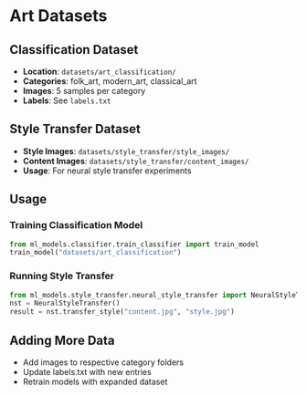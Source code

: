 # Art Datasets

## Classification Dataset
- **Location**: `datasets/art_classification/`
- **Categories**: folk_art, modern_art, classical_art
- **Images**: 5 samples per category
- **Labels**: See `labels.txt`

## Style Transfer Dataset  
- **Style Images**: `datasets/style_transfer/style_images/`
- **Content Images**: `datasets/style_transfer/content_images/`
- **Usage**: For neural style transfer experiments

## Usage

### Training Classification Model
```python
from ml_models.classifier.train_classifier import train_model
train_model("datasets/art_classification")
```

### Running Style Transfer
```python  
from ml_models.style_transfer.neural_style_transfer import NeuralStyleTransfer
nst = NeuralStyleTransfer()
result = nst.transfer_style("content.jpg", "style.jpg")
```

## Adding More Data
- Add images to respective category folders
- Update labels.txt with new entries
- Retrain models with expanded dataset
